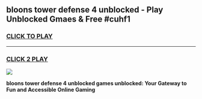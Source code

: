 
## bloons tower defense 4 unblocked - Play Unblocked Gmaes & Free #cuhf1
<h3>
<a href="https://news.freeplayer.one?title=bloons_tower_defense_4_unblocked&ref=24F">CLICK TO PLAY</a></h3>
<hr>

<h3>
<a href="https://news.freeplayer.one?title=bloons_tower_defense_4_unblocked&ref=24F">CLICK 2 PLAY</a>
  
</h3>

<a href="https://news.freeplayer.one?title=bloons_tower_defense_4_unblocked&ref=24F/"><img src="https://clearcache.store/games.png"></a>


**bloons tower defense 4 unblocked games unblocked: Your Gateway to Fun and Accessible Online Gaming**
